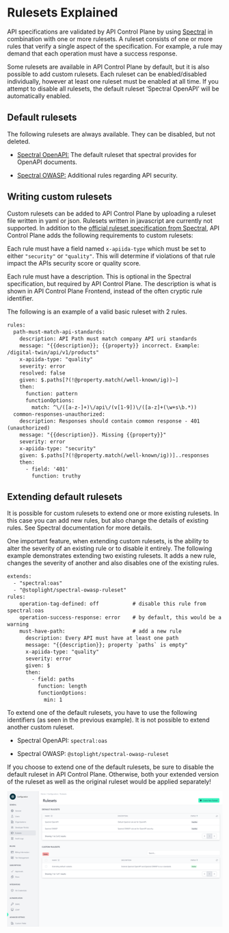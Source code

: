 # Rulesets Explained 

<head>
  <meta name="guidename" content="API Management"/>
  <meta name="context" content="GUID-0cc4835ce-e099-47a8-9ee7-ff19ba34ce43"/>
</head> 

API specifications are validated by API Control Plane by using [Spectral](https://stoplight.io/open-source/spectral) in combination with one or more rulesets. A ruleset consists of one or more rules that verify a single aspect of the specification. For example, a rule may demand that each operation must have a success response.

Some rulesets are available in API Control Plane by default, but it is also possible to add custom rulesets. Each ruleset can be enabled/disabled individually, however at least one ruleset must be enabled at all time. If you attempt to disable all rulesets, the default ruleset ‘Spectral OpenAPI’ will be automatically enabled.

## Default rulesets

The following rulesets are always available. They can be disabled, but not deleted.

- [Spectral OpenAPI:](https://docs.stoplight.io/docs/spectral/4dec24461f3af-open-api-rules) The default ruleset that spectral provides for OpenAPI documents.

- [Spectral OWASP:](https://github.com/stoplightio/spectral-owasp-ruleset) Additional rules regarding API security.

## Writing custom rulesets

Custom rulesets can be added to API Control Plane by uploading a ruleset file written in yaml or json. Rulesets written in javascript are currently not supported. In addition to the [official ruleset specification from Spectral](https://docs.stoplight.io/docs/spectral/e5b9616d6d50c-rulesets), API Control Plane adds the following requirements to custom rulesets:

Each rule must have a field named `x-apiida-type` which must be set to either `"security"` or `"quality"`. This will determine if violations of that rule impact the APIs security score or quality score.

Each rule must have a description. This is optional in the Spectral specification, but required by API Control Plane. The description is what is shown in API Control Plane Frontend, instead of the often cryptic rule identifier.

The following is an example of a valid basic ruleset with 2 rules.

```
rules:
  path-must-match-api-standards:
    description: API Path must match company API uri standards
    message: "{{description}}; {{property}} incorrect. Example: /digital-twin/api/v1/products"
    x-apiida-type: "quality"
    severity: error
    resolved: false
    given: $.paths[?(!@property.match(/well-known/ig))~]
    then:
      function: pattern
      functionOptions:
        match: ^\/([a-z-]+)\/api\/(v[1-9])\/([a-z]+(\w+s\b.*))
  common-responses-unauthorized:
    description: Responses should contain common response - 401 (unauthorized)
    message: "{{description}}. Missing {{property}}"
    severity: error
    x-apiida-type: "security"
    given: $.paths[?(!@property.match(/well-known/ig))]..responses
    then:
      - field: '401'
        function: truthy
```

## Extending default rulesets

It is possible for custom rulesets to extend one or more existing rulesets. In this case you can add new rules, but also change the details of existing rules. See Spectral documentation for more details.

One important feature, when extending custom rulesets, is the ability to alter the severity of an existing rule or to disable it entirely. The following example demonstrates extending two existing rulesets. It adds a new rule, changes the severity of another and also disables one of the existing rules. 

```
extends:
  - "spectral:oas"
  - "@stoplight/spectral-owasp-ruleset"
rules:
    operation-tag-defined: off           # disable this rule from spectral:oas
    operation-success-response: error    # by default, this would be a warning
    must-have-path:                      # add a new rule
      description: Every API must have at least one path
      message: "{{description}}; property `paths` is empty"
      x-apiida-type: "quality"    
      severity: error
      given: $
      then:
        - field: paths
          function: length
          functionOptions:
            min: 1
```

To extend one of the default rulesets, you have to use the following identifiers (as seen in the previous example). It is not possible to extend another custom ruleset. 

- Spectral OpenAPI: `spectral:oas`

- Spectral OWASP: `@stoplight/spectral-owasp-ruleset`

If you choose to extend one of the default rulesets, be sure to disable the default ruleset in API Control Plane. Otherwise, both your extended version of the ruleset as well as the original ruleset would be applied separately!

![](../Images/img-cp-rulesets_admin_portal.png)